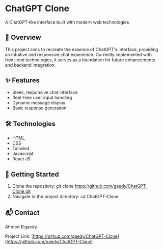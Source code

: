 # ChatGPT Clone

A ChatGPT-like interface built with modern web technologies.

## 🔭 Overview

This project aims to recreate the essence of ChatGPT's interface, providing an intuitive and responsive chat experience. Currently implemented with front-end technologies, it serves as a foundation for future enhancements and backend integration.

## ✨ Features

- Sleek, responsive chat interface
- Real-time user input handling
- Dynamic message display
- Basic response generation

## 🛠 Technologies

- HTML
- CSS
- Tailwind
- Javascript
- React JS

## 🚀 Getting Started

1. Clone the repository: git clone https://github.com/gaedy/ChatGPT-Clone.git
2. Navigate to the project directory: cd ChatGPT-Clone

## 📬 Contact

Ahmed Elgaedy

Project Link: [https://github.com/gaedy/ChatGPT-Clone](https://github.com/gaedy/ChatGPT-Clone)
